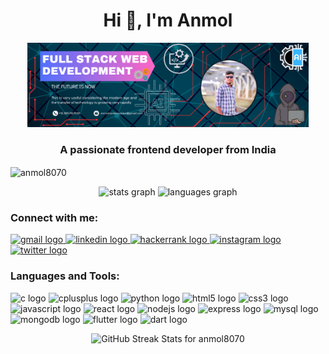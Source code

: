 <h1 align="center">Hi 👋, I'm Anmol</h1>

<div align="center"> <img src="https://github.com/anmol8070/anmol8070/blob/main/_LinkedIn%20Banner.png" height="135"> </div>

<h3 align="center">A passionate frontend developer from India</h3>

<p> <img align="Center" src="https://komarev.com/ghpvc/?username=anmol8070&label=Profile%20views&color=0e75b6&style=flat" alt="anmol8070" /></p>
<div align="center">
  <img src="https://github-readme-stats.vercel.app/api?username=anmol8070&hide_title=false&hide_rank=false&show_icons=true&include_all_commits=true&count_private=true&disable_animations=false&theme=dracula&locale=en&hide_border=false" height="150" alt="stats graph" />
  <img src="https://github-readme-stats.vercel.app/api/top-langs?username=anmol8070&locale=en&hide_title=false&layout=compact&card_width=320&langs_count=5&theme=dracula&hide_border=false" height="150" alt="languages graph" />
</div>

<h3 align="left">Connect with me:</h3>
<div align="left">
  <a href="mailto:anmolnandavadekar@gmail.com" target="_blank">
    <img src="https://img.shields.io/static/v1?message=Gmail&logo=gmail&label=&color=D14836&logoColor=white&labelColor=&style=for-the-badge" height="35" alt="gmail logo" />
  </a>
  <a href="https://www.linkedin.com/in/anmol-nandavadekar-263b8b257/" target="_blank">
    <img src="https://img.shields.io/static/v1?message=LinkedIn&logo=linkedin&label=&color=0077B5&logoColor=white&labelColor=&style=for-the-badge" height="35" alt="linkedin logo" />
  </a>
  <a href="https://www.hackerrank.com/anmolnandavadekar" target="_blank">
    <img src="https://img.shields.io/static/v1?message=HackerRank&logo=hackerrank&label=&color=2EC866&logoColor=white&labelColor=&style=for-the-badge" height="35" alt="hackerrank logo" />
  </a>
  <a href="https://www.instagram.com/__anm0l____" target="_blank">
    <img src="https://img.shields.io/static/v1?message=Instagram&logo=instagram&label=&color=E4405F&logoColor=white&labelColor=&style=for-the-badge" height="35" alt="instagram logo" />
  </a>
  <a href="https://twitter.com/@anandavade3086" target="_blank">
    <img src="https://img.shields.io/static/v1?message=Twitter&logo=twitter&label=&color=1DA1F2&logoColor=white&labelColor=&style=for-the-badge" height="35" alt="twitter logo" />
  </a>
</div>

<h3 align="left">Languages and Tools:</h3>
<div align="left">
  <img src="https://skillicons.dev/icons?i=c" height="32" alt="c logo" />
  <img src="https://skillicons.dev/icons?i=cpp" height="32" alt="cplusplus logo" />
  <img src="https://cdn.jsdelivr.net/gh/devicons/devicon/icons/python/python-original.svg" height="32" alt="python logo" />
  <img src="https://skillicons.dev/icons?i=html" height="32" alt="html5 logo" />
  <img src="https://skillicons.dev/icons?i=css" height="32" alt="css3 logo" />
  <img src="https://cdn.jsdelivr.net/gh/devicons/devicon/icons/javascript/javascript-original.svg" height="32" alt="javascript logo" />
  <img src="https://skillicons.dev/icons?i=react" height="32" alt="react logo" />
  <img src="https://cdn.jsdelivr.net/gh/devicons/devicon/icons/nodejs/nodejs-original.svg" height="32" alt="nodejs logo" />
  <img src="https://skillicons.dev/icons?i=express" height="32" alt="express logo" />
  <img src="https://cdn.simpleicons.org/mysql/4479A1" height="32" alt="mysql logo" />
  <img src="https://skillicons.dev/icons?i=mongodb" height="32" alt="mongodb logo" />
  <img src="https://skillicons.dev/icons?i=flutter" height="32" alt="flutter logo" />
  <img src="https://cdn.jsdelivr.net/gh/devicons/devicon/icons/dart/dart-original.svg" height="32" alt="dart logo" />
</div>

<p align="center">
    <img src="https://github-readme-streak-stats.herokuapp.com/?user=anmol8070" alt="GitHub Streak Stats for anmol8070">
</p>

